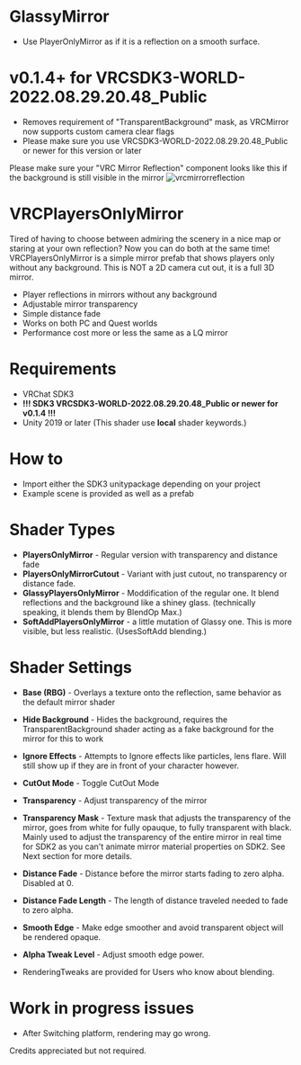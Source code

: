 # GlassyMirror
  - Use PlayerOnlyMirror as if it is a reflection on a smooth surface.
# v0.1.4+ for VRCSDK3-WORLD-2022.08.29.20.48_Public

  - Removes requirement of "TransparentBackground" mask, as VRCMirror now supports custom camera clear flags
  - Please make sure you use VRCSDK3-WORLD-2022.08.29.20.48_Public or newer for this version or later

Please make sure your "VRC Mirror Reflection" component looks like this if the background is still visible in the mirror
![vrcmirrorreflection](https://cdn.nyanpa.su/i/PiMX2EB0.jpg)

# VRCPlayersOnlyMirror

Tired of having to choose between admiring the scenery in a nice map or staring at your own reflection? Now you can do both at the same time!
VRCPlayersOnlyMirror is a simple mirror prefab that shows players only without any background.
This is NOT a 2D camera cut out, it is a full 3D mirror.

  - Player reflections in mirrors without any background
  - Adjustable mirror transparency
  - Simple distance fade
  - Works on both PC and Quest worlds
  - Performance cost more or less the same as a LQ mirror

# Requirements
  - VRChat SDK3
  - **!!! SDK3 VRCSDK3-WORLD-2022.08.29.20.48_Public or newer for v0.1.4 !!!**
  - Unity 2019 or later (This shader use **local** shader keywords.)

# How to

  - Import either the SDK3 unitypackage depending on your project
  - Example scene is provided as well as a prefab

# Shader Types

  - **PlayersOnlyMirror** - Regular version with transparency and distance fade
  - **PlayersOnlyMirrorCutout** - Variant with just cutout, no transparency or distance fade.
  - **GlassyPlayersOnlyMirror** - Moddification of the regular one. It blend reflections and the background like a shiney glass. (technically speaking, it blends them by BlendOp Max.)
  - **SoftAddPlayersOnlyMirror** - a little mutation of Glassy one. This is more visible, but less realistic. (UsesSoftAdd blending.)

# Shader Settings

  - **Base (RBG)** - Overlays a texture onto the reflection, same behavior as the default mirror shader
  - **Hide Background** - Hides the background, requires the TransparentBackground shader acting as a fake background for the mirror for this to work
  - **Ignore Effects** - Attempts to Ignore effects like particles, lens flare. Will still show up if they are in front of your character however. 
  - **CutOut Mode** - Toggle CutOut Mode
  - **Transparency** - Adjust transparency of the mirror
 
  - **Transparency Mask** - Texture mask that adjusts the transparency of the mirror, goes from white for fully opauque, to fully transparent with black. Mainly used to adjust the transparency of the entire mirror in real time for SDK2 as you can't animate mirror material properties on SDK2. See Next section for more details.
  - **Distance Fade** - Distance before the mirror starts fading to zero alpha. Disabled at 0.
  - **Distance Fade Length** - The length of distance traveled needed to fade to zero alpha.
  - **Smooth Edge** - Make edge smoother and avoid transparent object will be rendered opaque.
  - **Alpha Tweak Level** - Adjust smooth edge power.
  
  - RenderingTweaks are provided for Users who know about blending.
  
 # Work in progress issues
  - After Switching platform, rendering may go wrong.
  
 Credits appreciated but not required.

